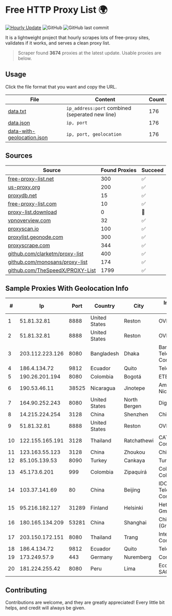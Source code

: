 
# Free HTTP Proxy List 🌍

[![Hourly Update](https://github.com/mertguvencli/http-proxy-list/actions/workflows/main.yml/badge.svg?branch=main)](https://github.com/mertguvencli/http-proxy-list/actions/workflows/main.yml)
![GitHub](https://img.shields.io/github/license/mertguvencli/http-proxy-list)
![GitHub last commit](https://img.shields.io/github/last-commit/mertguvencli/http-proxy-list)

It is a lightweight project that hourly scrapes lots of free-proxy sites, validates if it works, and serves a clean proxy list.


> Scraper found **3674** proxies at the latest update. Usable proxies are below.

## Usage

Click the file format that you want and copy the URL.


|File|Content|Count|
|----|-------|-----|
|[data.txt](https://raw.githubusercontent.com/mertguvencli/http-proxy-list/main/proxy-list/data.txt)|`ip_address:port` combined (seperated new line)|176|
|[data.json](https://raw.githubusercontent.com/mertguvencli/http-proxy-list/main/proxy-list/data.json)|`ip, port`|176|
|[data-with-geolocation.json](https://raw.githubusercontent.com/mertguvencli/http-proxy-list/main/proxy-list/data-with-geolocation.json)|`ip, port, geolocation`|176|

## Sources

|Source|Found Proxies|Succeed|
|------|-------------|-------|
|[free-proxy-list.net](https://free-proxy-list.net)|300|✅|
|[us-proxy.org](https://www.us-proxy.org)|200|✅|
|[proxydb.net](http://proxydb.net)|15|✅|
|[free-proxy-list.com](https://free-proxy-list.com/?page=&port=&type%5B%5D=http&type%5B%5D=https&up_time=0&search=Search)|10|✅|
|[proxy-list.download](https://www.proxy-list.download/HTTP)|0|🚫|
|[vpnoverview.com](https://vpnoverview.com/privacy/anonymous-browsing/free-proxy-servers)|32|✅|
|[proxyscan.io](https://www.proxyscan.io)|100|✅|
|[proxylist.geonode.com](https://proxylist.geonode.com/api/proxy-list?limit=300&page=1&sort_by=lastChecked&sort_type=desc&protocols=http,https)|300|✅|
|[proxyscrape.com](https://api.proxyscrape.com/v2/?request=displayproxies&protocol=http&timeout=10000&country=all&ssl=all&anonymity=all)|344|✅|
|[github.com/clarketm/proxy-list](https://raw.githubusercontent.com/clarketm/proxy-list/master/proxy-list-raw.txt)|400|✅|
|[github.com/monosans/proxy-list](https://raw.githubusercontent.com/monosans/proxy-list/main/proxies/http.txt)|174|✅|
|[github.com/TheSpeedX/PROXY-List](https://raw.githubusercontent.com/TheSpeedX/PROXY-List/master/http.txt)|1799|✅|


## Sample Proxies With Geolocation Info

|#|Ip|Port|Country|City|Internet Service Provider|
|-|--|----|-------|----|-------------------------|
|1|51.81.32.81|8888|United States|Reston|OVH SAS|
|2|51.81.32.81|8888|United States|Reston|OVH SAS|
|3|203.112.223.126|8080|Bangladesh|Dhaka|Bangladesh Telecommunications Company Ltd.|
|4|186.4.134.72|9812|Ecuador|Quito|Telconet S.A|
|5|190.26.201.194|8080|Colombia|Bogotá|ETB - Colombia|
|6|190.53.46.11|38525|Nicaragua|Jinotepe|Amnet Datos Nicaragua|
|7|164.90.252.243|8080|United States|North Bergen|DigitalOcean, LLC|
|8|14.215.224.254|3128|China|Shenzhen|Chinanet|
|9|51.81.32.81|8888|United States|Reston|OVH SAS|
|10|122.155.165.191|3128|Thailand|Ratchathewi|CAT Telecom Public Company Limited|
|11|123.163.55.123|3128|China|Zhoukou|Chinanet|
|12|85.105.139.53|8090|Turkey|Cankaya|TurkTelecom|
|13|45.173.6.201|999|Colombia|Zipaquirá|Columbus Networks Colombia|
|14|103.37.141.69|80|China|Beijing|IDC, China Telecommunications Corporation|
|15|95.216.182.127|31289|Finland|Helsinki|Hetzner Online GmbH|
|16|180.165.134.209|53281|China|Shanghai|China Telecom (Group)|
|17|203.150.172.151|8080|Thailand|Trang|Internet Thailand Company Ltd.|
|18|186.4.134.72|9812|Ecuador|Quito|Telconet S.A|
|19|173.249.57.9|443|Germany|Nuremberg|Contabo GmbH|
|20|181.224.255.42|8080|Peru|Lima|Econocable Media SAC|



## Contributing

Contributions are welcome, and they are greatly appreciated! Every
little bit helps, and credit will always be given.


